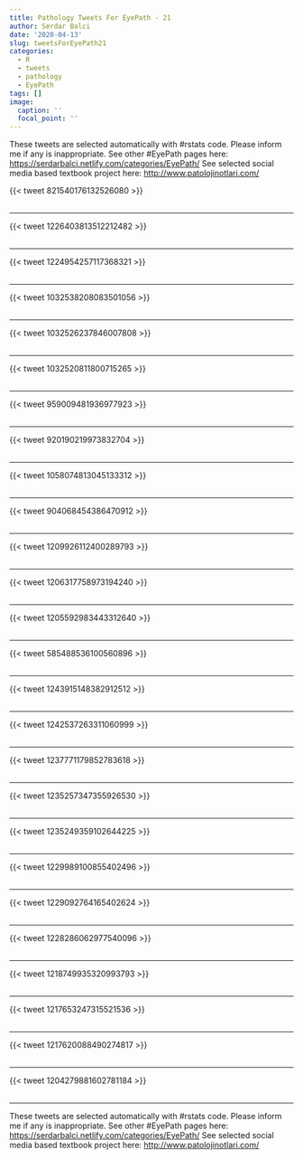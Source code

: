 ```yaml
---
title: Pathology Tweets For EyePath - 21
author: Serdar Balci
date: '2020-04-13'
slug: tweetsForEyePath21
categories:
  - R
  - tweets
  - pathology
  - EyePath
tags: []
image:
  caption: ''
  focal_point: ''
---
```



These tweets are selected automatically with #rstats code. Please inform me if any is inappropriate.
See other #EyePath pages here: https://serdarbalci.netlify.com/categories/EyePath/ 
See selected social media based textbook project here: http://www.patolojinotlari.com/

{{< tweet 821540176132526080 >}}
<br>
<br>
<hr>
{{< tweet 1226403813512212482 >}}
<br>
<br>
<hr>
{{< tweet 1224954257117368321 >}}
<br>
<br>
<hr>
{{< tweet 1032538208083501056 >}}
<br>
<br>
<hr>
{{< tweet 1032526237846007808 >}}
<br>
<br>
<hr>
{{< tweet 1032520811800715265 >}}
<br>
<br>
<hr>
{{< tweet 959009481936977923 >}}
<br>
<br>
<hr>
{{< tweet 920190219973832704 >}}
<br>
<br>
<hr>
{{< tweet 1058074813045133312 >}}
<br>
<br>
<hr>
{{< tweet 904068454386470912 >}}
<br>
<br>
<hr>
{{< tweet 1209926112400289793 >}}
<br>
<br>
<hr>
{{< tweet 1206317758973194240 >}}
<br>
<br>
<hr>
{{< tweet 1205592983443312640 >}}
<br>
<br>
<hr>
{{< tweet 585488536100560896 >}}
<br>
<br>
<hr>
{{< tweet 1243915148382912512 >}}
<br>
<br>
<hr>
{{< tweet 1242537263311060999 >}}
<br>
<br>
<hr>
{{< tweet 1237771179852783618 >}}
<br>
<br>
<hr>
{{< tweet 1235257347355926530 >}}
<br>
<br>
<hr>
{{< tweet 1235249359102644225 >}}
<br>
<br>
<hr>
{{< tweet 1229989100855402496 >}}
<br>
<br>
<hr>
{{< tweet 1229092764165402624 >}}
<br>
<br>
<hr>
{{< tweet 1228286062977540096 >}}
<br>
<br>
<hr>
{{< tweet 1218749935320993793 >}}
<br>
<br>
<hr>
{{< tweet 1217653247315521536 >}}
<br>
<br>
<hr>
{{< tweet 1217620088490274817 >}}
<br>
<br>
<hr>
{{< tweet 1204279881602781184 >}}
<br>
<br>
<hr>


These tweets are selected automatically with #rstats code. Please inform me if any is inappropriate.
See other #EyePath pages here: https://serdarbalci.netlify.com/categories/EyePath/ 
See selected social media based textbook project here: http://www.patolojinotlari.com/
